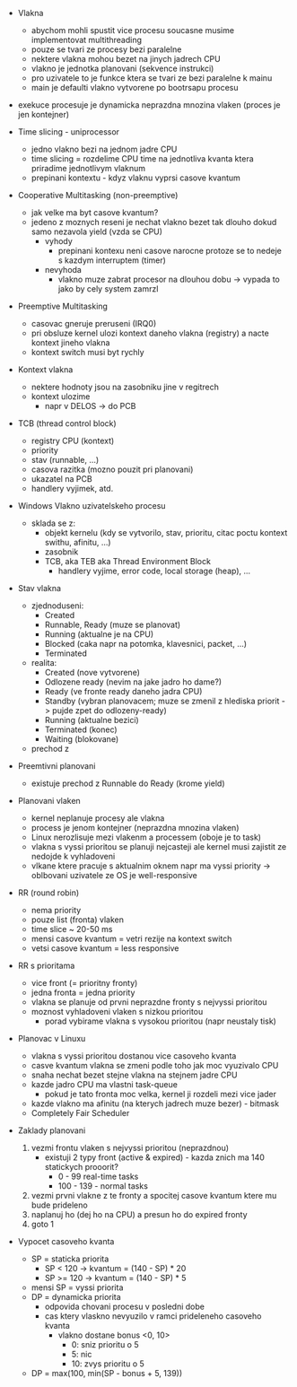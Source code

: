 - Vlakna
    - abychom mohli spustit vice procesu soucasne musime implementovat multithreading
    - pouze se tvari ze procesy bezi paralelne
    - nektere vlakna mohou bezet na jinych jadrech CPU
    - vlakno je jednotka planovani (sekvence instrukci)
    - pro uzivatele to je funkce ktera se tvari ze bezi paralelne k mainu
    - main je defaulti vlakno vytvorene po bootrsapu procesu

- exekuce procesuje je dynamicka neprazdna mnozina vlaken (proces je jen kontejner)

- Time slicing - uniprocessor
    - jedno vlakno bezi na jednom jadre CPU
    - time slicing = rozdelime CPU time na jednotliva kvanta ktera priradime jednotlivym vlaknum
    - prepinani kontextu - kdyz vlaknu vyprsi casove kvantum

- Cooperative Multitasking (non-preemptive)
    - jak velke ma byt casove kvantum?
    - jedeno z moznych reseni je nechat vlakno bezet tak dlouho dokud samo nezavola yield (vzda se CPU)
        - vyhody
            - prepinani kontexu neni casove narocne protoze se to nedeje s kazdym interruptem
            (timer)
        - nevyhoda
            - vlakno muze zabrat procesor na dlouhou dobu -> vypada to jako by cely system zamrzl

- Preemptive Multitasking
    - casovac gneruje preruseni (IRQ0)
    - pri obsluze kernel ulozi kontext daneho vlakna (registry) a nacte kontext jineho vlakna
    - kontext switch musi byt rychly

- Kontext vlakna
    - nektere hodnoty jsou na zasobniku jine v regitrech
    - kontext ulozime
        - napr v DELOS -> do PCB

- TCB (thread control block)
    - registry CPU (kontext)
    - priority
    - stav (runnable, ...)
    - casova razitka (mozno pouzit pri planovani)
    - ukazatel na PCB
    - handlery vyjimek, atd.

- Windows Vlakno uzivatelskeho procesu
    - sklada se z:
        - objekt kernelu (kdy se vytvorilo, stav, prioritu, citac poctu kontext swithu, afinitu, ...)
        - zasobnik
        - TCB, aka TEB aka Thread Environment Block
            - handlery vyjime, error code, local storage (heap), ...

- Stav vlakna
    - zjednoduseni:
        - Created
        - Runnable, Ready (muze se planovat)
        - Running (aktualne je na CPU)
        - Blocked (caka napr na potomka, klavesnici, packet, ...)
        - Terminated
    - realita:
        - Created (nove vytvorene)
        - Odlozene ready (nevim na jake jadro ho dame?)
        - Ready (ve fronte ready daneho jadra CPU)
        - Standby (vybran planovacem; muze se zmenil z hlediska priorit -> pujde zpet do odlozeny-ready)
        - Running (aktualne bezici)
        - Terminated (konec)
        - Waiting (blokovane)
    - prechod z 

- Preemtivni planovani
    - existuje prechod z Runnable do Ready (krome yield)

- Planovani vlaken
    - kernel neplanuje procesy ale vlakna
    - process je jenom kontejner (neprazdna mnozina vlaken)
    - Linux nerozlisuje mezi vlakenm a processem (oboje je to task)
    - vlakna s vyssi prioritou se planuji nejcasteji ale kernel musi zajistit ze nedojde k vyhladoveni
    - vlkane ktere pracuje s aktualnim oknem napr ma vyssi priority -> oblbovani uzivatele ze OS je well-responsive

- RR (round robin)
    - nema priority
    - pouze list (fronta) vlaken
    - time slice ~ 20-50 ms
    - mensi casove kvantum = vetri rezije na kontext switch
    - vetsi casove kvantum = less responsive

- RR s prioritama
    - vice front (= prioritny fronty)
    - jedna fronta = jedna priority
    - vlakna se planuje od prvni neprazdne fronty s nejvyssi prioritou
    - moznost vyhladoveni vlaken s nizkou prioritou
        - porad vybirame vlakna s vysokou prioritou (napr neustaly tisk)

- Planovac v Linuxu
    - vlakna s vyssi prioritou dostanou vice casoveho kvanta
    - casve kvantum vlakna se zmeni podle toho jak moc vyuzivalo CPU
    - snaha nechat bezet stejne vlakna na stejnem jadre CPU
    - kazde jadro CPU ma vlastni task-queue
        - pokud je tato fronta moc velka, kernel ji rozdeli mezi vice jader
    - kazde vlakno ma afinitu (na kterych jadrech muze bezer) - bitmask
    - Completely Fair Scheduler

- Zaklady planovani
    1) vezmi frontu vlaken s nejvyssi prioritou (neprazdnou)
        - existuji 2 typy front (active & expired) - kazda znich ma 140 statickych prooorit?
            - 0 - 99 real-time tasks
            - 100 - 139 - normal tasks
    2) vezmi prvni vlakne z te fronty a spocitej casove kvantum ktere mu bude prideleno 
    3) naplanuj ho (dej ho na CPU) a presun ho do expired fronty
    4) goto 1 

- Vypocet casoveho kvanta
    - SP = staticka priorita
        - SP < 120 -> kvantum = (140 - SP) * 20
        - SP >= 120 -> kvantum = (140 - SP) * 5
    - mensi SP = vyssi priorita
    - DP = dynamicka priorita
        - odpovida chovani procesu v posledni dobe
        - cas ktery vlaskno nevyuzilo v ramci prideleneho casoveho kvanta
            - vlakno dostane bonus <0, 10>
                - 0: sniz prioritu o 5
                - 5: nic
                - 10: zvys prioritu o 5
    - DP = max(100, min(SP - bonus + 5, 139))